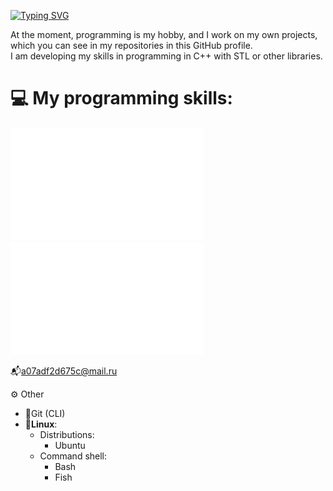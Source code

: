 [![Typing SVG](https://readme-typing-svg.herokuapp.com?color=000000&lines=Hi,+i'm+Konstantin)](https://git.io/typing-svg)

At the moment, programming is my hobby, and I work on my own projects, which you can see in my repositories in this GitHub profile. <br />
I am developing my skills in programming in C++ with STL or other libraries.<br />

# 💻 My programming skills:
<p float="left">
<img src="https://github.com/gbytegear/github-stats/blob/master/generated/overview.svg" height="180"/>
<img src="https://github.com/gbytegear/github-stats/blob/master/generated/languages.svg" height="180"/>
</p>

📬a07adf2d675c@mail.ru
<summary>⚙️ Other</summary>

  * 🔌Git (CLI)
  * 🐧**Linux**:
    * Distributions:
      * Ubuntu
    * Command shell:
      * Bash
      * Fish
</details>
